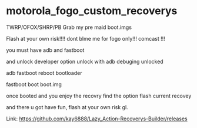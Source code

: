 # motorola_fogo_custom_recoverys
TWRP/OFOX/SHRP/PB Grab my pre maid boot.imgs

Flash at your own risk!!!! dont blme me for fogo only!!! comcast !!!

you must have adb and fastboot

and unlock developer option unlock with adb debuging unlocked

adb fastboot reboot bootloader 

fastboot boot boot.img 

once booted and you enjoy the recovry find the option flash current recovey 

and there u got have fun, flash at your own risk gl.

Link:  https://github.com/kay6888/Lazy_Action-Recoverys-Builder/releases
